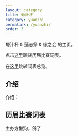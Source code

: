 ```yaml
---
layout: category
title: 螈汁杯
category: yuanzhi
permalink: /yuanzhi/
order: 3
---
```


螈汁杯 & 䓕志祭 & 缘之会 的主页。

点击[这里](#历届比赛词表)跳转历届比赛词表。

在[这里](/zonglan/#螈汁杯)跳转词表总览。

## 介绍

介绍：

## 历届比赛词表

主办方懒狗，鸽了
